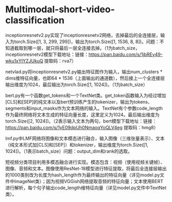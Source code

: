 # Multimodal-short-video-classification

inceptionresnetv2.py实现了inceptionresnetv2网络，去掉最后的全连接层，输入为torch.Size([1, 3, 299, 299])，输出为torch.Size([1, 1536, 8, 8])。问题：不知道截取到哪一层，就只将最后一层全连接去掉。（1为batch_size，inceptionresnetv2模型下载地址：链接：https://pan.baidu.com/s/1jbREy49-wku1xYIYZJUkuQ 提取码：rva7）

netvlad.py将inceptionresnetv2.py输出特征图作为输入，输出num_clusters * dims维特征向量，也即64 * 1536（上面输出的通道数），然后接上一个全连接层输出维度为1024，最后输出为torch.Size([1, 1024])。（1为batch_size）

bert.py有一个函数get_tokens和一个TextNet类。get_token函数输入为经过增加[CLS]和[SEP]的纯文本以及bert预训练产生的tokenizer，输出为tokens、segments和input_masks作为文本网络的输入。TextNet有个参数code_length作为最终网络将文本生成的特征向量长度，这里定义为1024。最后输出维度为torch.Size([2, 1024])。（2表示输入文本为两句，bert模型下载地址：链接：https://pan.baidu.com/s/1yE09dpUh0NmaoqYoQLV4eg 提取码：hmg8）

lmf.py中LMF网络将图像和文本模态进行融合，输入图像（三维张量表示）、文本（纯文本形式加[CLS]和[SEP]）和tokenizer，输出维度为torch.Size([1, 1024])。（1表示batch_size）问题：output_dim和rank的选取。

短视频分类项目利用多模态融合进行实现。模态包含：视频（使用视频关键帧）、图像、音频和文本。图像使用ResNet-18模型进行特征提取，将最后全连接层输出的1000类别改为长度为hash_length作为最终输出的特征向量（详见model.py文件中ImageNet类）；因为视频VGGish网络提取音频的特征向量；文本使用BERT进行解析，每个句子输出code_length维特征向量（详见model.py文件中TextNet类）。
